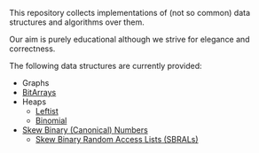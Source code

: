 This repository collects implementations of (not so common) data structures and algorithms over them.

Our aim is purely educational although we strive for elegance and correctness.

The following data structures are currently provided:
- Graphs
- [BitArrays](/BitArrays.md)
- Heaps
   - [Leftist](https://github.com/massimo-nocentini/dsst/wiki/Leftist-Heaps)
   - [Binomial](https://github.com/massimo-nocentini/dsst/wiki/Binomial-Heaps)
- [Skew Binary (Canonical) Numbers](https://github.com/massimo-nocentini/dsst/wiki/Skew-Binary-Numbers)
   - [Skew Binary Random Access Lists (SBRALs)](https://github.com/massimo-nocentini/dsst/wiki/Skew-Binary-Random-Access-Lists-(SBRALs))
